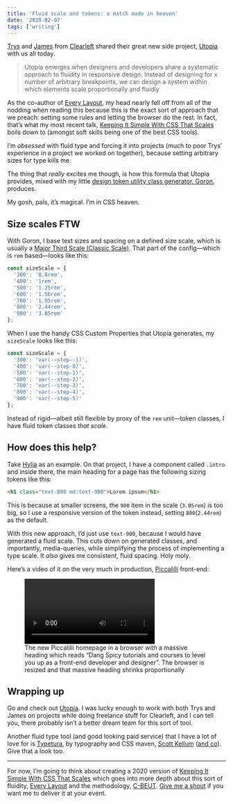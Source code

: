 ```yaml
---
title: 'Fluid scale and tokens: a match made in heaven'
date: '2020-02-07'
tags: ['writing']
---
```


[Trys](https://twitter.com/trysmudford) and [James](https://twitter.com/j98) from [Clearleft](https://clearleft.com/) shared their great new side project, [Utopia](https://utopia.fyi/) with us all today. 

> Utopia emerges when designers and developers share a systematic approach to fluidity in responsive design. Instead of designing for x number of arbitrary breakpoints, we can design a system within which elements scale proportionally and fluidly

As the co-author of [Every Layout](https://every-layout.dev/), my head nearly fell off from all of the nodding when reading this because this is the exact sort of approach that we preach: setting some rules and letting the browser do the rest. In fact, that’s what my most recent talk, [Keeping It Simple With CSS That Scales](https://hankchizljaw.com/wrote/keeping-it-simple-with-css-that-scales/) boils down to (amongst soft skills being one of the best CSS tools). 

I’m _obsessed_ with fluid type and forcing it into projects (much to poor Trys’ experience in a project we worked on together), because setting arbitrary sizes for type kills me. 

The thing that _really_ excites me though, is how this formula that Utopia provides, mixed with my little [design token utility class generator, Goron](https://github.com/hankchizljaw/goron), produces. 

My gosh, pals, it’s magical. I’m in CSS heaven.

## Size scales FTW

With Goron, I base text sizes and spacing on a defined size scale, which is usually a [Major Third Scale (Classic Scale)](http://spencermortensen.com/articles/typographic-scale/). That part of the config—which is `rem` based—looks like this: 

```js
const sizeScale = {
  '300': '0.8rem',
  '400': '1rem',
  '500': '1.25rem',
  '600': '1.56rem',
  '700': '1.95rem',
  '800': '2.44rem',
  '900': '3.05rem'
};
```

When I use the handy CSS Custom Properties that Utopia generates, my `sizeScale` looks like this:

```js
const sizeScale = {
  '300': 'var(--step--1)',
  '400': 'var(--step-0)',
  '500': 'var(--step-1)',
  '600': 'var(--step-2)',
  '700': 'var(--step-3)',
  '800': 'var(--step-4)',
  '900': 'var(--step-5)'
};
```

Instead of rigid—albeit still flexible by proxy of the `rem` unit—token classes, I have fluid token classes _that scale_.

## How does this help?

Take [Hylia](https://hylia.website/) as an example. On that project, I have a component called `.intro` and inside there, the main heading for a page has the following sizing tokens like this: 

```html
<h1 class="text-800 md:text-900">Lorem ipsum</h1>
```

This is because at smaller screens, the `900` item in the scale (`3.05rem`) is too big, so I use a responsive version of the token instead, setting `800`(`2.44rem`) as the default.

With this new approach, I’d just use `text-900`, because I would have generated a fluid scale. This cuts down on generated classes, and importantly, media-queries, while simplifying the process of implementing a type scale. It _also_ gives me consistent, fluid spacing. Holy moly.

Here’s a video of it on the very much in production, [Piccalilli](http://piccalil.li/) front-end: 

<figure>
<video src="https://s3-us-west-2.amazonaws.com/s.cdpn.io/174183/fluid-piccalilli.mp4" controls autoplay></video>
<figcaption>The new Piccalilli homepage in a browser with a massive heading which reads “Dang Spicy tutorials and courses to level you up as a front⁠-⁠end developer and designer”. The browser is resized and that massive heading shrinks proportionally</figcaption>
</figure> 

## Wrapping up

Go and check out [Utopia](https://utopia.fyi/). I was lucky enough to work with both Trys and James on projects while doing freelance stuff for Clearleft, and I can tell you, there probably isn’t a better dream team for this sort of tool.

Another fluid type tool (and good looking paid service) that I have a lot of love for is [Typetura](https://typetura.com/), by typography and CSS maven, [Scott Kellum](https://twitter.com/ScottKellum) ([and co](https://typetura.com/about/)). Give that a look too.

***

For now, I’m going to think about creating a 2020 version of [Keeping It Simple With CSS That Scales](https://hankchizljaw.com/wrote/keeping-it-simple-with-css-that-scales/) which goes into more depth about this sort of fluidity, [Every Layout](//every-layout.dev) and the methodology, [C-BEUT](https://hankchizljaw.com/wrote/keeping-it-simple-with-css-that-scales/#heading-consistency). [Give me a shout](mailto:me@andy-bell.design) if you want me to deliver it at your event.